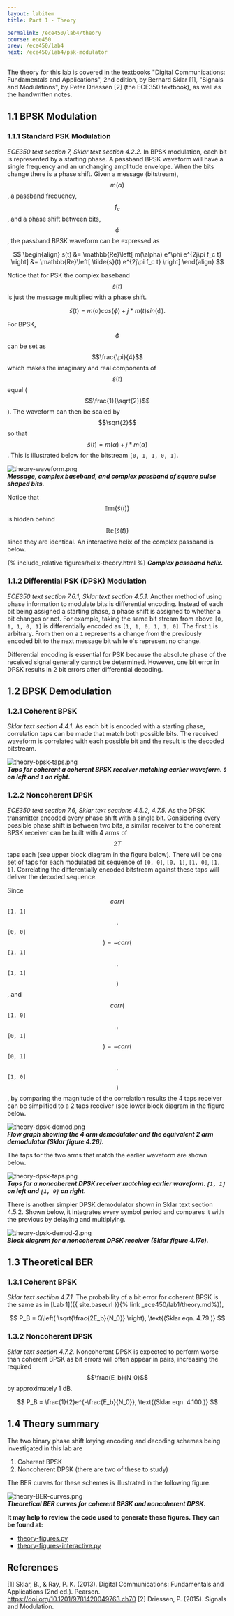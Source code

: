 ```yaml
---
layout: labitem
title: Part 1 - Theory

permalink: /ece450/lab4/theory
course: ece450
prev: /ece450/lab4
next: /ece450/lab4/psk-modulator
---
```



The theory for this lab is covered in the textbooks "Digital Communications: Fundamentals and Applications", 2nd edition, by Bernard Sklar [1], "Signals and Modulations", by Peter Driessen [2] (the ECE350 textbook), as well as the handwritten notes.

## 1.1 BPSK Modulation

### 1.1.1 Standard PSK Modulation

_ECE350 text section 7, Sklar text section 4.2.2._ In BPSK modulation, each bit is represented by a starting phase. A passband BPSK waveform will have a single frequency and an unchanging amplitude envelope. When the bits change there is a phase shift. Given a message (bitstream), $$m(\alpha)$$, a passband frequency, $$f_c$$, and a phase shift between bits, $$\phi$$, the passband BPSK waveform can be expressed as

$$
\begin{align}
s(t) &= \mathbb{Re}\left[ m(\alpha) e^\phi e^{2j\pi f_c t} \right]
&= \mathbb{Re}\left[ \tilde{s}(t) e^{2j\pi f_c t} \right]
\end{align}
$$

Notice that for PSK the complex baseband $$\tilde{s}(t)$$ is just the message multiplied with a phase shift.

$$
\tilde{s}(t) = m(\alpha)cos(\phi)+j*m(t)sin(\phi).
$$

For BPSK, $$\phi$$ can be set as $$\frac{\pi}{4}$$ which makes the imaginary and real components of $$\tilde{s}(t)$$ equal ($$\frac{1}{\sqrt{2}}$$). The waveform can then be scaled by $$\sqrt{2}$$ so that $$\tilde{s}(t)=m(\alpha)+j*m(\alpha)$$. This is illustrated below for the bitstream `[0, 1, 1, 0, 1]`.

  ![theory-waveform.png](figures/theory-waveform.png)<br>
  __*Message, complex baseband, and complex passband of square pulse shaped bits.*__

Notice that $$\mathbb{Im}\{\tilde{s}(t)\}$$ is hidden behind $$\mathbb{Re}\{\tilde{s}(t)\}$$ since they are identical. An interactive helix of the complex passband is below.

{% include_relative figures/helix-theory.html %}
  __*Complex passband helix.*__

### 1.1.2 Differential PSK (DPSK) Modulation

_ECE350 text section 7.6.1, Sklar text section 4.5.1._ Another method of using phase information to modulate bits is differential encoding. Instead of each bit being assigned a starting phase, a phase shift is assigned to whether a bit changes or not. For example, taking the same bit stream from above `[0, 1, 1, 0, 1]` is differentially encoded as `[1, 1, 0, 1, 1, 0]`. The first `1` is arbitrary. From then on a `1` represents a change from the previously encoded bit to the next message bit while `0`'s represent no change.

Differential encoding is essential for PSK because the absolute phase of the received signal generally cannot be determined. However, one bit error in DPSK results in 2 bit errors after differential decoding.

## 1.2 BPSK Demodulation

### 1.2.1 Coherent BPSK

_Sklar text section 4.4.1._ As each bit is encoded with a starting phase, correlation taps can be made that match both possible bits. The received waveform is correlated with each possible bit and the result is the decoded bitstream.

  ![theory-bpsk-taps.png](figures/theory-bpsk-taps.png)<br>
  __*Taps for coherent a coherent BPSK receiver matching earlier waveform. `0` on left and `1` on right.*__

### 1.2.2 Noncoherent DPSK

_ECE350 text section 7.6, Sklar text sections 4.5.2, 4.7.5._ As the DPSK transmitter encoded every phase shift with a single bit. Considering every possible phase shift is between two bits, a similar receiver to the coherent BPSK receiver can be built with 4 arms of $$2T$$ taps each (see upper block diagram in the figure below). There will be one set of taps for each modulated bit sequence of `[0, 0]`, `[0, 1]`, `[1, 0]`, `[1, 1]`. Correlating the differentially encoded bitstream against these taps will deliver the decoded sequence.

Since $$corr($$`[1, 1]` $$,$$`[0, 0]` $$) = - corr($$`[1, 1]`$$,$$`[1, 1]`$$)$$, and $$corr($$`[1, 0]` $$,$$`[0, 1]` $$) = - corr($$`[0, 1]`$$,$$`[1, 0]`$$)$$, by comparing the magnitude of the correlation results the 4 taps receiver can be simplified to a 2 taps receiver (see lower block diagram in the figure below.

  ![theory-dpsk-demod.png](figures/theory-dpsk-demod.png)<br>
  __*Flow graph showing the 4 arm demodulator and the equivalent 2 arm demodulator (Sklar figure 4.26).*__

The taps for the two arms that match the earlier waveform are shown below.

  ![theory-dpsk-taps.png](figures/theory-dpsk-taps.png)<br>
  __*Taps for a noncoherent DPSK receiver matching earlier waveform. `[1, 1]` on left and `[1, 0]` on right.*__

There is another simpler DPSK demodulator shown in Sklar text section 4.5.2. Shown below, it integrates every symbol period and compares it with the previous by delaying and multiplying.

  ![theory-dpsk-demod-2.png](figures/theory-dpsk-demod-2.png)<br>
  __*Block diagram for a noncoherent DPSK receiver (Sklar figure 4.17c).*__

## 1.3 Theoretical BER

### 1.3.1 Coherent BPSK

_Sklar text sectiion 4.7.1._ The probability of a bit error for coherent BPSK is the same as in [Lab 1]({{ site.baseurl }}{% link _ece450/lab1/theory.md%}),

$$
P_B = Q\left( \sqrt{\frac{2E_b}{N_0}} \right), \text{(Sklar eqn. 4.79.)}
$$

### 1.3.2 Noncoherent DPSK

_Sklar text section 4.7.2._ Noncoherent DPSK is expected to perform worse than coherent BPSK as bit errors will often appear in pairs, increasing the required $$\frac{E_b}{N_0}$$ by approximately 1 dB.

$$
P_B = \frac{1}{2}e^{-\frac{E_b}{N_0}}, \text{(Sklar eqn. 4.100.)}
$$

## 1.4 Theory summary

The two binary phase shift keying encoding and decoding schemes being investigated in this lab are

1. Coherent BPSK
2. Noncoherent DPSK (there are two of these to study)

The BER curves for these schemes is illustrated in the following figure.

  ![theory-BER-curves.png](figures/theory-BER-curves.png)<br>
  __*Theoretical BER curves for coherent BPSK and noncoherent DPSK.*__

**It may help to review the code used to generate these figures. They can be found at:**

- [theory-figures.py](./data/theory-figures.py)
- [theory-figures-interactive.py](./data/theory-figures-interactive.py)

## References

[1] Sklar, B., & Ray, P. K. (2013). Digital Communications: Fundamentals and Applications (2nd ed.). Pearson. https://doi.org/10.1201/9781420049763.ch70
[2] Driessen, P. (2015). Signals and Modulation.
